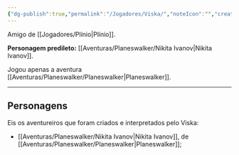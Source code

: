 ```yaml
---
{"dg-publish":true,"permalink":"/Jogadores/Viska/","noteIcon":"","created":"2025-10-14T11:08:02.302-03:00"}
---
```


Amigo de [[Jogadores/Plínio\|Plínio]].

**Personagem predileto:** [[Aventuras/Planeswalker/Nikita Ivanov\|Nikita Ivanov]].

Jogou apenas a aventura [[Aventuras/Planeswalker/Planeswalker\|Planeswalker]].

---
## Personagens
Eis os aventureiros que foram criados e interpretados pelo Viska:
- [[Aventuras/Planeswalker/Nikita Ivanov\|Nikita Ivanov]], de [[Aventuras/Planeswalker/Planeswalker\|Planeswalker]];